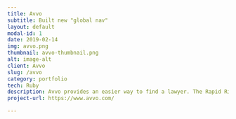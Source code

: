 ```yaml
---
title: Avvo
subtitle: Built new "global nav"
layout: default
modal-id: 1
date: 2019-02-14
img: avvo.png
thumbnail: avvo-thumbnail.png
alt: image-alt
client: Avvo
slug: /avvo
category: portfolio
tech: Ruby
description: Avvo provides an easier way to find a lawyer. The Rapid River team was responsible for building the new global nav. 
project-url: https://www.avvo.com/

---
```


